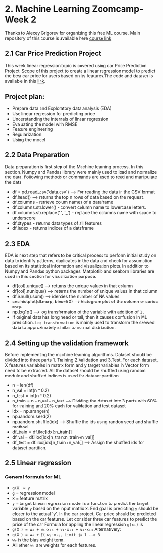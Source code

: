 # 2. Machine Learning Zoomcamp- Week 2
Thanks to Alexey Grigorev for organizing this free ML course. Main repository of this course is available here [course link](https://github.com/alexeygrigorev/mlbookcamp-code/tree/master/course-zoomcamp)
## 2.1 Car Price Prediction Project
This week linear regression topic is covered using car Price Prediction Project. Scope of this project to create a linear regression model to predict the best car price for users based on its features.The code and dataset is available in this [link](https://github.com/alexeygrigorev/mlbookcamp-code/blob/master/chapter-02-car-price/data.csv).

## Project plan:
* Prepare data and Exploratory data analysis (EDA)
* Use linear regression for predicting price
* Understanding the internals of linear regression
* Evaluating the model with RMSE
* Feature engineering
* Regularization
* Using the model
## 2.2 Data Preparation
Data preparation is first step of the Machine learning process. In this section, Numpy and Pandas library were mainly used to load and normalize the data.
Following methods or commands are used to read and manipulate the data
* df = pd.read_csv('data.csv') --> For reading the data in the CSV format
* df.head() --> returns the top n rows of data based on the request.
* df.columns - retrieve colum names of a dataframe 
* df.columns.str.lower() - convert column name to lowercase letters.
* df.columns.str.replace(' ', '_') - replace the columns name with space to underscore
* df.dtypes - returns data types of all features 
* df.index - returns indices of a dataframe
## 2.3 EDA
EDA is next step that refers to be critical process to perform initial study on data to identify patterns, duplicates in the data and check for assumption based on its statistical information and visualization plots. In addition to Numpy and Pandas python packages, Matplotlib and seaborn libraries are used in this section for visualization purpose.
* df[col].unique() --> returns the unique values in that column
* df[col].nunique() --> returns the number of unique values in that column
* df.isnull().sum() --> identies the number of NA values
* sns.histplot(df.msrp, bins=50) --> histogram plot of the column or series `msrp`.
* np.log1p() --> log transformaion of the variable with addition of `1` . 
* If original data has long head or tail, then it causes confusion in ML prediction. `Log transformation` is mainly used to transform the skewed data to approximately similar to normal distribution.
## 2.4 Setting up the validation framework
Before implementing the machine learning algorithms. Dataset should be divided into three parts 1. Training 2.Validation and 3.Test. For each dataset, X features variables in matrix form and y target variables in Vector form need to be extracted. All the dataset should be shuffled using random module and shuffled indices is used for dataset partition.
* n = len(df)
* n_val = int(n * 0.2)
* n_test = int(n * 0.2)
* n_train = n - n_val - n_test --> Dividing the dataset into 3 parts with 60% for training and 20% each for validation and test dataset
* idx = np.arange(n)
* np.random.seed(2)
* np.random.shuffle(idx) --> Shuffle the ids using randon seed and shuffle method
* df_train = df.iloc[idx[:n_train]]
* df_val = df.iloc[idx[n_train:n_train+n_val]]
* df_test = df.iloc[idx[n_train+n_val:]] --> Assign the shuffled ids for dataset partition.
## 2.5 Linear regression
### General formula for ML
* `g(X) ≈ y`
* `g` = regression model
* `X` = feature matrix
* `y` = target
Linear regression model is a function to predict the target variable `y` based on the input matrix `X`. End goal is predicting `y` should be closer to the actual 'y'. In the car project, Car price should be predicted based on the car features.
Let consider three car features to predict the price of the car
Formula for appling the linear regression `g(xi)` is 
* `g(Xᵢ) = w₀ + w₁·xᵢ₁ + w₂·xᵢ₂ + w₃·xᵢ₃`
Alternatively:
* `g(Xᵢ) = w₀ + ∑( wⱼ·xᵢⱼ, Limit j= 1 --> 3`
* `w₀` is the bias weight term.
* All other `wⱼ` are weights for each features.

